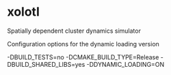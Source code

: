 # xolotl
Spatially dependent cluster dynamics simulator

Configuration options for the dynamic loading version

-DBUILD_TESTS=no -DCMAKE_BUILD_TYPE=Release -DBUILD_SHARED_LIBS=yes -DDYNAMIC_LOADING=ON
